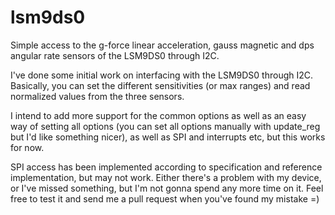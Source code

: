 # lsm9ds0
Simple access to the g-force linear acceleration, gauss magnetic and dps angular rate sensors of the LSM9DS0 through I2C.

I've done some initial work on interfacing with the LSM9DS0 through I2C. Basically, you can set the different sensitivities (or max ranges) and read normalized values from the three sensors.

I intend to add more support for the common options as well as an easy way of setting all options (you can set all options manually with update_reg but I'd like something nicer), as well as SPI and interrupts etc, but this works for now.

SPI access has been implemented according to specification and reference implementation, but may not work.
Either there's a problem with my device, or I've missed something, but I'm not gonna spend any more time on it.
Feel free to test it and send me a pull request when you've found my mistake =)
